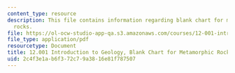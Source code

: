 ```yaml
---
content_type: resource
description: This file contains information regarding blank chart for metamorphic
  rocks.
file: https://ol-ocw-studio-app-qa.s3.amazonaws.com/courses/12-001-introduction-to-geology-fall-2013/2c4f3e1ab6f372c79a3816e81f787507_MIT12_001F13_Lab2_Mtamorph.pdf
file_type: application/pdf
resourcetype: Document
title: 12.001 Introduction to Geology, Blank Chart for Metamorphic Rocks
uid: 2c4f3e1a-b6f3-72c7-9a38-16e81f787507
---
```

